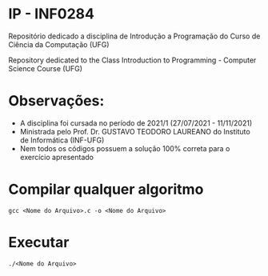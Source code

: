 # IP - INF0284
Repositório dedicado a disciplina de Introdução a Programação do Curso de Ciência da Computação (UFG)

Repository dedicated to the Class Introduction to Programming - Computer Science Course (UFG)

# Observações:

* A disciplina foi cursada no período de 2021/1 (27/07/2021 - 11/11/2021)
* Ministrada pelo Prof. Dr. GUSTAVO TEODORO LAUREANO do Instituto de Informática (INF-UFG)
* Nem todos os códigos possuem a solução 100% correta para o exercício apresentado

# Compilar qualquer algoritmo

`gcc <Nome do Arquivo>.c -o <Nome do Arquivo>`

# Executar

`./<Nome do Arquivo>`
